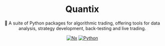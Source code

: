 <h1 align="center">
  Quantix
</h1>

<p align="center">
  🤖 A suite of Python packages for algorithmic trading, offering tools for data analysis, strategy development, back-testing and live trading.
</p>

<div align="center">

<a href="">![Nx](https://img.shields.io/badge/nx-123456?style=for-the-badge&logo=nx&logoColor=white)</a>
<a href="">![Python](https://img.shields.io/badge/python-3670A0?style=for-the-badge&logo=python&logoColor=ffdd54)</a>

</div>
